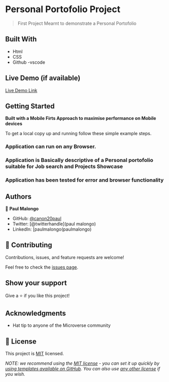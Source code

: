 # Personal Portofolio Project

> First Project Mearnt to demonstrate a Personal Portofolio
## Built With

- Html
- CSS
- Github
-vscode

## Live Demo (if available)

[Live Demo Link](https://canon20paul.github.io/Portfolio-Paul-Malongo/)


## Getting Started

**Built with a Mobile Firts Approach to maximise performance on Mobile devices**


To get a local copy up and running follow these simple example steps.

### Application can run on any Browser.

### Application is Basically descriptive of a Personal portofolio suitable for Job search and Projects Showcase

### Application has been tested for error and browser functionality





## Authors

👤 **Paul Malongo**

- GitHub: [@canon20paul](https://github.com/canon20paul/)
- Twitter: [@twitterhandle](paul malongo)
- LinkedIn: [paulmalongo(paulmalongo)

## 🤝 Contributing

Contributions, issues, and feature requests are welcome!

Feel free to check the [issues page](../../issues/).

## Show your support

Give a ⭐️ if you like this project!

## Acknowledgments

- Hat tip to anyone of the  Microverse community

## 📝 License

This project is [MIT](./LICENSE) licensed.

_NOTE: we recommend using the [MIT license](https://choosealicense.com/licenses/mit/) - you can set it up quickly by [using templates available on GitHub](https://docs.github.com/en/communities/setting-up-your-project-for-healthy-contributions/adding-a-license-to-a-repository). You can also use [any other license](https://choosealicense.com/licenses/) if you wish._
